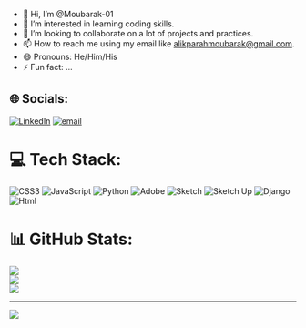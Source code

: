 - 👋 Hi, I’m @Moubarak-01
- 👀 I’m interested in learning coding skills.
- 💞️ I’m looking to collaborate on a lot of projects and practices.
- 📫 How to reach me using my email like alikparahmoubarak@gmail.com.
- 😄 Pronouns: He/Him/His
- ⚡ Fun fact: ...


## 🌐 Socials:
[![LinkedIn](https://img.shields.io/badge/LinkedIn-%230077B5.svg?logo=linkedin&logoColor=white)]([https://linkedin.com/in/https://www.linkedin.com/in/feed/](https://www.linkedin.com/in/moubarak-ali-kparah-689713349/)) [![email](https://img.shields.io/badge/Email-D14836?logo=gmail&logoColor=white)](mailto:alikparahmoubarak@gmail.com) 

# 💻 Tech Stack:
![CSS3](https://img.shields.io/badge/css3-%231572B6.svg?style=for-the-badge&logo=css3&logoColor=white) ![JavaScript](https://img.shields.io/badge/javascript-%23323330.svg?style=for-the-badge&logo=javascript&logoColor=%23F7DF1E) ![Python](https://img.shields.io/badge/python-3670A0?style=for-the-badge&logo=python&logoColor=ffdd54) ![Adobe](https://img.shields.io/badge/adobe-%23FF0000.svg?style=for-the-badge&logo=adobe&logoColor=white) ![Sketch](https://img.shields.io/badge/Sketch-FFB387?style=for-the-badge&logo=sketch&logoColor=black) ![Sketch Up](https://img.shields.io/badge/SketchUp-005F9E?style=for-the-badge&logo=sketchup&logoColor=white) ![Django](https://img.shields.io/badge/django-%23092E20.svg?style=for-the-badge&logo=django&logoColor=white) ![Html](https://img.shields.io/badge/html-%231572B6.svg?style=for-the-badge&logo=html&logoColor=white)
# 📊 GitHub Stats:
![](https://github-readme-stats.vercel.app/api?username=Moubarak-01&theme=merko&hide_border=false&include_all_commits=false&count_private=false)<br/>
![](https://nirzak-streak-stats.vercel.app/?user=Moubarak-01&theme=merko&hide_border=false)<br/>
![](https://github-readme-stats.vercel.app/api/top-langs/?username=Moubarak-01&theme=merko&hide_border=false&include_all_commits=false&count_private=false&layout=compact)

---
[![](https://visitcount.itsvg.in/api?id=Moubarak-01&icon=0&color=0)](https://visitcount.itsvg.in)

<!-- Proudly created with GPRM ( https://gprm.itsvg.in ) -->
<!---
Moubarak-01/Moubarak-01 is a ✨ special ✨ repository because its `README.md` (this file) appears on your GitHub profile.
You can click the Preview link to take a look at your changes.
--->
